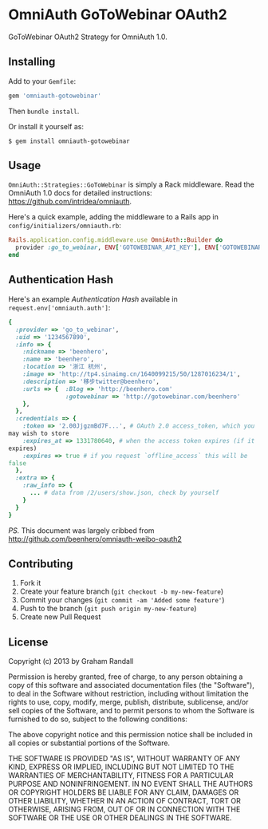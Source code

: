# OmniAuth GoToWebinar OAuth2

GoToWebinar OAuth2 Strategy for OmniAuth 1.0.

## Installing

Add to your `Gemfile`:

```ruby
gem 'omniauth-gotowebinar'
```

Then `bundle install`.

Or install it yourself as:

    $ gem install omniauth-gotowebinar

## Usage

`OmniAuth::Strategies::GoToWebinar` is simply a Rack middleware. Read the
OmniAuth 1.0 docs for detailed instructions:
https://github.com/intridea/omniauth.

Here's a quick example, adding the middleware to a Rails app in
`config/initializers/omniauth.rb`:

```ruby
Rails.application.config.middleware.use OmniAuth::Builder do
  provider :go_to_webinar, ENV['GOTOWEBINAR_API_KEY'], ENV['GOTOWEBINAR_API_SECRET']
end
```

## Authentication Hash

Here's an example *Authentication Hash* available in
`request.env['omniauth.auth']`:

```ruby
{
  :provider => 'go_to_webinar',
  :uid => '1234567890',
  :info => {
    :nickname => 'beenhero',
    :name => 'beenhero',
    :location => '浙江 杭州',
    :image => 'http://tp4.sinaimg.cn/1640099215/50/1287016234/1',
    :description => '移步twitter@beenhero',
    :urls => {  :Blog => 'http://beenhero.com'
                :gotowebinar => 'http://gotowebinar.com/beenhero'
    },
  },
  :credentials => {
    :token => '2.00JjgzmBd7F...', # OAuth 2.0 access_token, which you
may wish to store
    :expires_at => 1331780640, # when the access token expires (if it
expires)
    :expires => true # if you request `offline_access` this will be
false
  },
  :extra => {
    :raw_info => {
      ... # data from /2/users/show.json, check by yourself
    }
  }
}
```

*PS.* This document was largely cribbed from 
http://github.com/beenhero/omniauth-weibo-oauth2

## Contributing

1. Fork it
2. Create your feature branch (`git checkout -b my-new-feature`)
3. Commit your changes (`git commit -am 'Added some feature'`)
4. Push to the branch (`git push origin my-new-feature`)
5. Create new Pull Request

## License

Copyright (c) 2013 by Graham Randall

Permission is hereby granted, free of charge, to any person obtaining a
copy of this software and associated documentation files (the
"Software"), to deal in the Software without restriction, including
without limitation the rights to use, copy, modify, merge, publish,
distribute, sublicense, and/or sell copies of the Software, and to
permit persons to whom the Software is furnished to do so, subject to
the following conditions:

The above copyright notice and this permission notice shall be included
in all copies or substantial portions of the Software.

THE SOFTWARE IS PROVIDED "AS IS", WITHOUT WARRANTY OF ANY KIND, EXPRESS
OR IMPLIED, INCLUDING BUT NOT LIMITED TO THE WARRANTIES OF
MERCHANTABILITY, FITNESS FOR A PARTICULAR PURPOSE AND NONINFRINGEMENT.
IN NO EVENT SHALL THE AUTHORS OR COPYRIGHT HOLDERS BE LIABLE FOR ANY
CLAIM, DAMAGES OR OTHER LIABILITY, WHETHER IN AN ACTION OF CONTRACT,
TORT OR OTHERWISE, ARISING FROM, OUT OF OR IN CONNECTION WITH THE
SOFTWARE OR THE USE OR OTHER DEALINGS IN THE SOFTWARE.
